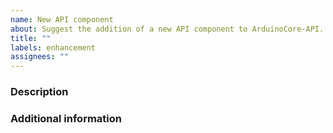 ```yaml
---
name: New API component
about: Suggest the addition of a new API component to ArduinoCore-API.
title: ""
labels: enhancement
assignees: ""
---
```


### Description

<!-- A clear and concise description of the API component you want added. -->

### Additional information

<!-- Add any other context for the request here. -->
